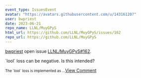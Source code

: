 ```yaml
---
event_type: IssuesEvent
avatar: "https://avatars.githubusercontent.com/u/14316120?"
user: bwpriest
date: 2023-06-21
repo_name: LLNL/MuyGPyS
html_url: https://github.com/LLNL/MuyGPyS/issues/162
repo_url: https://github.com/LLNL/MuyGPyS
---
```


<a href='https://github.com/bwpriest' target='_blank'>bwpriest</a> open issue <a href='https://github.com/LLNL/MuyGPyS/issues/162' target='_blank'>LLNL/MuyGPyS#162</a>.

<p>`lool` loss can be negative. Is this intended?</p><small>The `lool` loss is implemented as ...</small><a href='https://github.com/LLNL/MuyGPyS/issues/162' target='_blank'>View Comment</a>